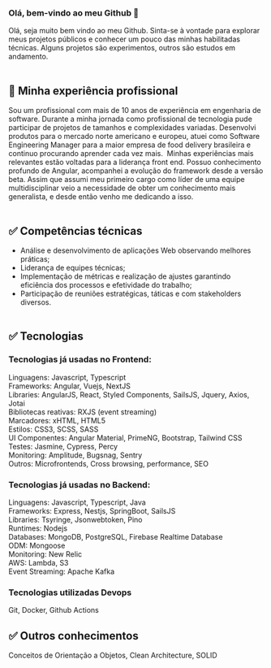 ### Olá, bem-vindo ao meu Github 👋

Olá, seja muito bem vindo ao meu Github. Sinta-se à vontade para explorar meus projetos públicos e conhecer um pouco das minhas habilitadas técnicas. Alguns projetos são experimentos, outros são estudos em andamento.<br><br>

## :rocket: Minha experiência profissional

Sou um profissional com mais de 10 anos de experiência em engenharia de software. Durante a minha jornada como profissional de tecnologia pude participar de projetos de tamanhos e complexidades variadas. Desenvolvi produtos para o mercado norte americano e europeu, atuei como Software Engineering Manager para a maior empresa de food delivery brasileira e continuo procurando aprender cada vez mais.  Minhas experiências mais relevantes estão voltadas para a liderança front end. Possuo conhecimento profundo de Angular, acompanhei a evolução do framework desde a versão beta. Assim que assumi meu primeiro cargo como líder de uma equipe multidisciplinar veio a necessidade de obter um conhecimento mais generalista, e desde então venho me dedicando a isso.<br><br>

## :white_check_mark: Competências técnicas

+ Análise e desenvolvimento de aplicações Web observando melhores práticas;
+ Liderança de equipes técnicas;
+ Implementação de métricas e realização de ajustes garantindo eficiência dos processos e efetividade do trabalho;
+ Participação de reuniões estratégicas, táticas e com stakeholders diversos.<br><br>

## :white_check_mark: Tecnologias
### Tecnologias já usadas no Frontend:

Linguagens: Javascript, Typescript  
Frameworks: Angular, Vuejs, NextJS  
Libraries: AngularJS, React, Styled Components, SailsJS, Jquery, Axios, Jotai  
Bibliotecas reativas: RXJS (event streaming)  
Marcadores: xHTML, HTML5  
Estilos: CSS3, SCSS, SASS  
UI Componentes: Angular Material, PrimeNG, Bootstrap, Tailwind CSS  
Testes: Jasmine, Cypress, Percy  
Monitoring: Amplitude, Bugsnag, Sentry  
Outros: Microfrontends, Cross browsing, performance, SEO

### Tecnologias já usadas no Backend:

Linguagens: Javascript, Typescript, Java  
Frameworks: Express, Nestjs, SpringBoot, SailsJS  
Libraries: Tsyringe, Jsonwebtoken, Pino  
Runtimes: Nodejs  
Databases: MongoDB, PostgreSQL, Firebase Realtime Database  
ODM: Mongoose  
Monitoring: New Relic  
AWS: Lambda, S3  
Event Streaming: Apache Kafka  

### Tecnologias utilizadas Devops

Git, Docker, Github Actions

## :white_check_mark: Outros conhecimentos

Conceitos de Orientação a Objetos, Clean Architecture, SOLID
